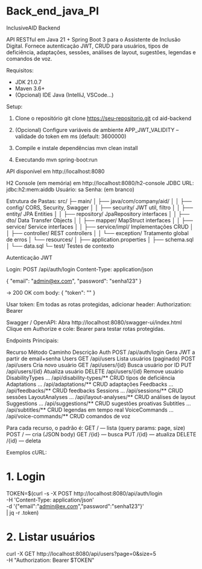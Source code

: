 # Back_end_java_PI

InclusiveAID Backend

API RESTful em Java 21 + Spring Boot 3 para o Assistente de Inclusão Digital.
Fornece autenticação JWT, CRUD para usuários, tipos de deficiência, adaptações, sessões, análises de layout, sugestões, legendas e comandos de voz.

Requisitos:
- JDK 21.0.7
- Maven 3.6+
- (Opcional) IDE Java (IntelliJ, VSCode…)

Setup:

1. Clone o repositório
   git clone https://seu-repositorio.git
   cd aid-backend

2. (Opcional) Configure variáveis de ambiente
   APP_JWT_VALIDITY – validade do token em ms (default: 3600000)

3. Compile e instale dependências
   mvn clean install

4. Executando
   mvn spring-boot:run

API disponível em http://localhost:8080

H2 Console (em memória) em http://localhost:8080/h2-console
JDBC URL: jdbc:h2:mem:aiddb
Usuário: sa
Senha: (em branco)

Estrutura de Pastas:
src/
 ├─ main/
 │   ├── java/com/company/aid/
 │   │   ├── config/             CORS, Security, Swagger
 │   │   ├── security/           JWT util, filtro
 │   │   ├── entity/             JPA Entities
 │   │   ├── repository/         JpaRepository interfaces
 │   │   ├── dto/                Data Transfer Objects
 │   │   ├── mapper/             MapStruct interfaces
 │   │   ├── service/            Service interfaces
 │   │   ├── service/impl/       Implementações CRUD
 │   │   ├── controller/         REST controllers
 │   │   └── exception/          Tratamento global de erros
 │   └── resources/
 │       ├── application.properties
 │       ├── schema.sql
 │       └── data.sql
 └─ test/                         Testes de contexto

Autenticação JWT

Login:
POST /api/auth/login
Content-Type: application/json

{
  "email": "admin@ex.com",
  "password": "senha123"
}

→ 200 OK com body:
{ "token": "<JWT>" }

Usar token:
Em todas as rotas protegidas, adicionar header:
Authorization: Bearer <JWT>

Swagger / OpenAPI:
Abra http://localhost:8080/swagger-ui/index.html
Clique em Authorize e cole:
Bearer <JWT>
para testar rotas protegidas.

Endpoints Principais:

Recurso            Método   Caminho                                   Descrição
Auth               POST     /api/auth/login                           Gera JWT a partir de email+senha
Users              GET      /api/users                                Lista usuários (paginado)
                   POST     /api/users                                Cria novo usuário
                   GET      /api/users/{id}                           Busca usuário por ID
                   PUT      /api/users/{id}                           Atualiza usuário
                   DELETE   /api/users/{id}                           Remove usuário
DisabilityTypes    …        /api/disability-types/**                  CRUD tipos de deficiência
Adaptations        …        /api/adaptations/**                       CRUD adaptações
Feedbacks          …        /api/feedbacks/**                         CRUD feedbacks
Sessions           …        /api/sessions/**                          CRUD sessões
LayoutAnalyses     …        /api/layout-analyses/**                   CRUD análises de layout
Suggestions        …        /api/suggestions/**                       CRUD sugestões proativas
Subtitles          …        /api/subtitles/**                         CRUD legendas em tempo real
VoiceCommands      …        /api/voice-commands/**                   CRUD comandos de voz

Para cada recurso, o padrão é:
GET    /              — lista (query params: page, size)
POST   /              — cria (JSON body)
GET    /{id}          — busca
PUT    /{id}          — atualiza
DELETE /{id}          — deleta

Exemplos cURL:

# 1. Login
TOKEN=$(curl -s -X POST http://localhost:8080/api/auth/login \
  -H 'Content-Type: application/json' \
  -d '{"email":"admin@ex.com","password":"senha123"}' \
  | jq -r .token)

# 2. Listar usuários
curl -X GET http://localhost:8080/api/users?page=0&size=5 \
  -H "Authorization: Bearer $TOKEN"
